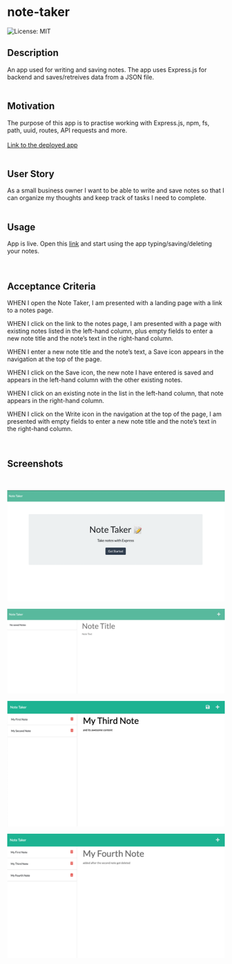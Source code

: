 # note-taker

![License: MIT](https://img.shields.io/badge/License-MIT-yellow.svg)
<br>

## Description

An app used for writing and saving notes. The app uses Express.js for backend and saves/retreives data from a JSON file.
<br>
<br>

## Motivation

The purpose of this app is to practise working with Express.js, npm, fs, path, uuid, routes, API requests and more.
<br>
<br>
[Link to the deployed app](https://TBS)
<br>
<br>

## User Story

As a small business owner I want to be able to write and save notes so that I can organize my thoughts and keep track of tasks I need to complete.
<br>
<br>

## Usage

App is live. Open this [link](https://TBS) and start using the app typing/saving/deleting your notes.

<br>

## Acceptance Criteria

WHEN I open the Note Taker, I am presented with a landing page with a link to a notes page.

WHEN I click on the link to the notes page, I am presented with a page with existing notes listed in the left-hand column, plus empty fields to enter a new note title and the note’s text in the right-hand column.

WHEN I enter a new note title and the note’s text, a Save icon appears in the navigation at the top of the page.

WHEN I click on the Save icon, the new note I have entered is saved and appears in the left-hand column with the other existing notes.

WHEN I click on an existing note in the list in the left-hand column, that note appears in the right-hand column.

WHEN I click on the Write icon in the navigation at the top of the page, I am presented with empty fields to enter a new note title and the note’s text in the right-hand column.

<br>

## Screenshots

<br>

![Image](./public/images/home.png)

![Image](./public/images/no-notes.png)

![Image](./public/images/add-a-note.png)

![Image](./public/images/display-notes.png)
